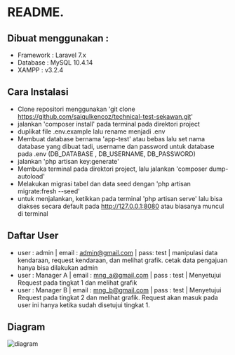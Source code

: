 # README.

## Dibuat menggunakan :

- Framework : Laravel 7.x
- Database : MySQL  10.4.14
- XAMPP : v3.2.4

## Cara Instalasi

- Clone repositori menggunakan 'git clone https://github.com/saiqulkencoz/technical-test-sekawan.git'
- jalankan 'composer install' pada terminal pada direktori project
- duplikat file .env.example lalu rename menjadi .env
- Membuat database bernama 'app-test' atau bebas lalu set nama database yang dibuat tadi, username dan password untuk database pada .env (DB_DATABASE , DB_USERNAME, DB_PASSWORD)
- jalankan 'php artisan key:generate'
- Membuka terminal pada direktori project, lalu jalankan 'composer dump-autoload'
- Melakukan migrasi tabel dan data seed dengan 'php artisan migrate:fresh --seed'
- untuk menjalankan, ketikkan pada terminal 'php artisan serve' lalu bisa diakses secara default pada http://127.0.0.1:8080 atau biasanya muncul di terminal

## Daftar User
- user : admin | email : admin@gmail.com | pass: test | manipulasi data kendaraan, request kendaraan, dan melihat grafik. cetak data pengajuan hanya bisa dilakukan admin
- user : Manager A | email : mng_a@gmail.com | pass : test | Menyetujui Request pada tingkat 1 dan melihat grafik
- user : Manager B | email : mng_b@gmail.com | pass : test | Menyetujui Request pada tingkat 2 dan melihat grafik. Request akan masuk pada user ini hanya ketika sudah disetujui tingkat 1.

## Diagram

![diagram](https://user-images.githubusercontent.com/63548313/155472745-86bd702c-edf7-4ac5-9e8f-291115d38b90.png)
